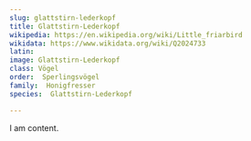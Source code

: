 ```yaml
---
slug: glattstirn-lederkopf
title: Glattstirn-Lederkopf
wikipedia: https://en.wikipedia.org/wiki/Little_friarbird
wikidata: https://www.wikidata.org/wiki/Q2024733
latin:
image: Glattstirn-Lederkopf
class: Vögel
order:  Sperlingsvögel
family:  Honigfresser
species:  Glattstirn-Lederkopf

---
```


I am content.
